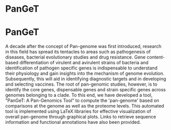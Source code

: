 # PanGeT


# PanGeT


A decade after the concept of Pan-genome was first introduced, research in this field has spread its tentacles to areas such as pathogenesis of diseases, bacterial evolutionary studies and drug resistance. Gene content-based differentiation of virulent and avirulent strains of bacteria and identification of pathogen specific genes is indispensable to understand their physiology and gain insights into the mechanism of genome evolution. Subsequently, this will aid in identifying diagnostic targets and in developing and selecting vaccines. The root of pan-genomic studies, however, is to identify the core genes, dispensable genes and strain specific genes across genomes belonging to a clade. To this end, we have developed a tool, "PanGeT: A Pan-Genomics Tool" to compute the 'pan-genome' based on comparisons at the genome as well as the proteome levels. This automated tool is implemented using LaTeX libraries for effective visualization of overall pan-genome through graphical plots. Links to retrieve sequence information and functional annotations have also been provided.
